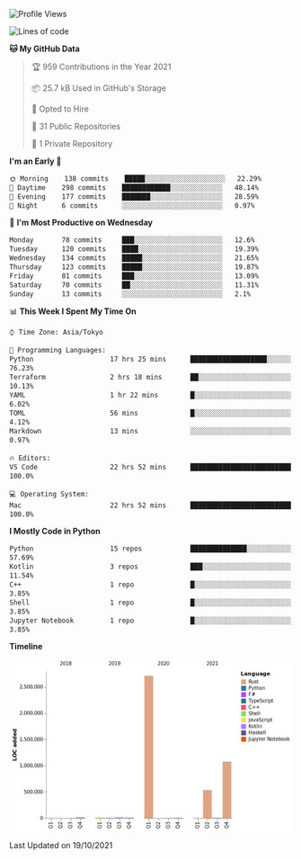 <!--START_SECTION:waka-->
![Profile Views](http://img.shields.io/badge/Profile%20Views-1-blue)

![Lines of code](https://img.shields.io/badge/From%20Hello%20World%20I%27ve%20Written-4.4%20million%20lines%20of%20code-blue)

**🐱 My GitHub Data** 

> 🏆 959 Contributions in the Year 2021
 > 
> 📦 25.7 kB Used in GitHub's Storage 
 > 
> 💼 Opted to Hire
 > 
> 📜 31 Public Repositories 
 > 
> 🔑 1 Private Repository 
 > 
**I'm an Early 🐤** 

```text
🌞 Morning    138 commits    █████░░░░░░░░░░░░░░░░░░░░   22.29% 
🌆 Daytime    298 commits    ████████████░░░░░░░░░░░░░   48.14% 
🌃 Evening    177 commits    ███████░░░░░░░░░░░░░░░░░░   28.59% 
🌙 Night      6 commits      ░░░░░░░░░░░░░░░░░░░░░░░░░   0.97%

```
📅 **I'm Most Productive on Wednesday** 

```text
Monday       78 commits     ███░░░░░░░░░░░░░░░░░░░░░░   12.6% 
Tuesday      120 commits    ████░░░░░░░░░░░░░░░░░░░░░   19.39% 
Wednesday    134 commits    █████░░░░░░░░░░░░░░░░░░░░   21.65% 
Thursday     123 commits    █████░░░░░░░░░░░░░░░░░░░░   19.87% 
Friday       81 commits     ███░░░░░░░░░░░░░░░░░░░░░░   13.09% 
Saturday     70 commits     ██░░░░░░░░░░░░░░░░░░░░░░░   11.31% 
Sunday       13 commits     ░░░░░░░░░░░░░░░░░░░░░░░░░   2.1%

```


📊 **This Week I Spent My Time On** 

```text
⌚︎ Time Zone: Asia/Tokyo

💬 Programming Languages: 
Python                   17 hrs 25 mins      ███████████████████░░░░░░   76.23% 
Terraform                2 hrs 18 mins       ██░░░░░░░░░░░░░░░░░░░░░░░   10.13% 
YAML                     1 hr 22 mins        █░░░░░░░░░░░░░░░░░░░░░░░░   6.02% 
TOML                     56 mins             █░░░░░░░░░░░░░░░░░░░░░░░░   4.12% 
Markdown                 13 mins             ░░░░░░░░░░░░░░░░░░░░░░░░░   0.97%

🔥 Editors: 
VS Code                  22 hrs 52 mins      █████████████████████████   100.0%

💻 Operating System: 
Mac                      22 hrs 52 mins      █████████████████████████   100.0%

```

**I Mostly Code in Python** 

```text
Python                   15 repos            ██████████████░░░░░░░░░░░   57.69% 
Kotlin                   3 repos             ███░░░░░░░░░░░░░░░░░░░░░░   11.54% 
C++                      1 repo              █░░░░░░░░░░░░░░░░░░░░░░░░   3.85% 
Shell                    1 repo              █░░░░░░░░░░░░░░░░░░░░░░░░   3.85% 
Jupyter Notebook         1 repo              █░░░░░░░░░░░░░░░░░░░░░░░░   3.85%

```


**Timeline**

![Chart not found](https://raw.githubusercontent.com/kitagawa-hr/kitagawa-hr/main/charts/bar_graph.png) 


 Last Updated on 19/10/2021
<!--END_SECTION:waka-->
